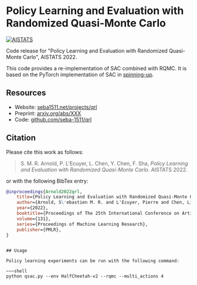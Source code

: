# Policy Learning and Evaluation with Randomized Quasi-Monte Carlo

[![AISTATS](https://img.shields.io/badge/AISTATS-2022-informational.svg)](http://seba1511.net/projects/qrl/)

Code release for "Policy Learning and Evaluation with Randomized Quasi-Monte Carlo", AISTATS 2022.

This code provides a re-implementation of SAC combined with RQMC. It is based on the PyTorch implementation of SAC in [spinning-up](https://github.com/openai/spinningup).

## Resources

* Website: [seba1511.net/projects/qrl](http://seba1511.net/projects/qrl)
* Preprint: [arxiv.org/abs/XXX](https://arxiv.org/abs/XXX)
* Code: [github.com/seba-1511/qrl](https://github.com/seba-1511/qrl)

## Citation

Please cite this work as follows:

> S. M. R. Arnold, P. L'Ecuyer, L. Chen, Y. Chen, F. Sha, *Policy Learning and Evaluation with Randomized Quasi-Monte Carlo*. AISTATS 2022.

or with the following BibTex entry:

~~~bibtex
@inproceedings{Arnold2022qrl,
    title={Policy Learning and Evaluation with Randomized Quasi-Monte Carlo},
    author={Arnold, S\'ebastien M. R. and L'Ecuyer, Pierre and Chen, Liyu and Chen, Yi-fan and Sha, Fei},
    year={2022},
    booktitle={Proceedings of The 25th International Conference on Artificial Intelligence and Statistics},
    volume={131},
    series={Proceedings of Machine Learning Research},
    publisher={PMLR},
}
~~~
~~~

## Usage

Policy learning experiments can be run with the following command:

~~~shell
python qsac.py --env HalfCheetah-v2 --rqmc --multi_actions 4
~~~
